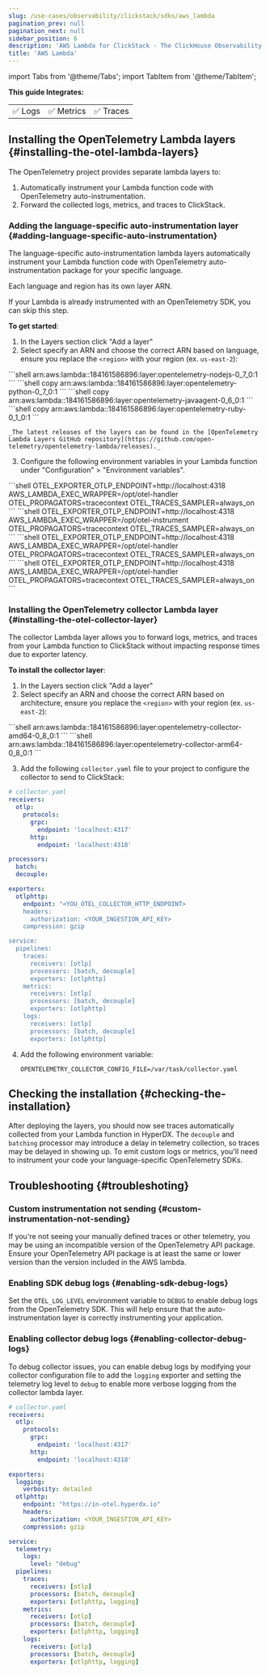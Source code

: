 ```yaml
---
slug: /use-cases/observability/clickstack/sdks/aws_lambda
pagination_prev: null
pagination_next: null
sidebar_position: 6
description: 'AWS Lambda for ClickStack - The ClickHouse Observability Stack'
title: 'AWS Lambda'
---
```


import Tabs from '@theme/Tabs';
import TabItem from '@theme/TabItem';

**This guide Integrates:**

<table>
  <tbody>
    <tr>
      <td className="pe-2">✅ Logs</td>
      <td className="pe-2">✅ Metrics</td>
      <td className="pe-2">✅ Traces</td>
    </tr>
  </tbody>
</table>

## Installing the OpenTelemetry Lambda layers {#installing-the-otel-lambda-layers}

The OpenTelemetry project provides separate lambda layers to:

1. Automatically instrument your Lambda function code with OpenTelemetry auto-instrumentation.
2. Forward the collected logs, metrics, and traces to ClickStack.

### Adding the language-specific auto-instrumentation layer {#adding-language-specific-auto-instrumentation}

The language-specific auto-instrumentation lambda layers automatically instrument your Lambda function code with OpenTelemetry auto-instrumentation package for your specific language.

Each language and region has its own layer ARN.

If your Lambda is already instrumented with an OpenTelemetry SDK, you can skip this step.

**To get started**:

1. In the Layers section click "Add a layer"
2. Select specify an ARN and choose the correct ARN based on language,  ensure you replace the `<region>` with your region (ex. `us-east-2`):

<Tabs groupId="install-language-options">
<TabItem value="javascript" label="Javascript" default>
```shell
arn:aws:lambda:<region>:184161586896:layer:opentelemetry-nodejs-0_7_0:1
```
</TabItem>
<TabItem value="python" label="Python" default>
```shell copy
arn:aws:lambda:<region>:184161586896:layer:opentelemetry-python-0_7_0:1
```
</TabItem>
<TabItem value="java" label="Java" default>
```shell copy
arn:aws:lambda:<region>:184161586896:layer:opentelemetry-javaagent-0_6_0:1
```
</TabItem>
<TabItem value="ruby" label="Ruby" default>
```shell copy
arn:aws:lambda:<region>:184161586896:layer:opentelemetry-ruby-0_1_0:1
```
</TabItem>
</Tabs>

    _The latest releases of the layers can be found in the [OpenTelemetry Lambda Layers GitHub repository](https://github.com/open-telemetry/opentelemetry-lambda/releases)._

3. Configure the following environment variables in your Lambda function under "Configuration" > "Environment variables".

<Tabs groupId="install-language-env">
<TabItem value="javascript" label="Javascript" default>
```shell
OTEL_EXPORTER_OTLP_ENDPOINT=http://localhost:4318
AWS_LAMBDA_EXEC_WRAPPER=/opt/otel-handler
OTEL_PROPAGATORS=tracecontext
OTEL_TRACES_SAMPLER=always_on
```
</TabItem>
<TabItem value="python" label="Python" default>
```shell
OTEL_EXPORTER_OTLP_ENDPOINT=http://localhost:4318
AWS_LAMBDA_EXEC_WRAPPER=/opt/otel-instrument
OTEL_PROPAGATORS=tracecontext
OTEL_TRACES_SAMPLER=always_on
```
</TabItem>
<TabItem value="java" label="Java" default>
```shell
OTEL_EXPORTER_OTLP_ENDPOINT=http://localhost:4318
AWS_LAMBDA_EXEC_WRAPPER=/opt/otel-handler
OTEL_PROPAGATORS=tracecontext
OTEL_TRACES_SAMPLER=always_on
```
</TabItem>
<TabItem value="ruby" label="Ruby" default>
```shell
OTEL_EXPORTER_OTLP_ENDPOINT=http://localhost:4318
AWS_LAMBDA_EXEC_WRAPPER=/opt/otel-handler
OTEL_PROPAGATORS=tracecontext
OTEL_TRACES_SAMPLER=always_on
```
</TabItem>
</Tabs>

### Installing the OpenTelemetry collector Lambda layer {#installing-the-otel-collector-layer}

The collector Lambda layer allows you to forward logs, metrics, and traces from your Lambda function to ClickStack without impacting response times due
to exporter latency.

**To install the collector layer**:

1. In the Layers section click "Add a layer"
2. Select specify an ARN and choose the correct ARN based on architecture,  ensure you replace the `<region>` with your region (ex. `us-east-2`):

<Tabs groupId="install-language-layer">
<TabItem value="x86_64" label="x86_64" default>
```shell
arn:aws:lambda:<region>:184161586896:layer:opentelemetry-collector-amd64-0_8_0:1
```
</TabItem>
<TabItem value="arm64" label="arm64" default>
```shell
arn:aws:lambda:<region>:184161586896:layer:opentelemetry-collector-arm64-0_8_0:1
```
</TabItem>
</Tabs>

3. Add the following `collector.yaml` file to your project to configure the collector to send to ClickStack:

```yaml
# collector.yaml
receivers:
  otlp:
    protocols:
      grpc:
        endpoint: 'localhost:4317'
      http:
        endpoint: 'localhost:4318'

processors:
  batch:
  decouple:

exporters:
  otlphttp:
    endpoint: "<YOU_OTEL_COLLECTOR_HTTP_ENDPOINT>
    headers:
      authorization: <YOUR_INGESTION_API_KEY>
    compression: gzip

service:
  pipelines:
    traces:
      receivers: [otlp]
      processors: [batch, decouple]
      exporters: [otlphttp]
    metrics:
      receivers: [otlp]
      processors: [batch, decouple]
      exporters: [otlphttp]
    logs:
      receivers: [otlp]
      processors: [batch, decouple]
      exporters: [otlphttp]
```

4. Add the following environment variable:

    ```shell
    OPENTELEMETRY_COLLECTOR_CONFIG_FILE=/var/task/collector.yaml
    ```

## Checking the installation {#checking-the-installation}

After deploying the layers, you should now see traces automatically
collected from your Lambda function in HyperDX. The `decouple` and `batching`
processor may introduce a delay in telemetry collection, so traces may be
delayed in showing up. To emit custom logs or metrics, you'll need to instrument your code your language-specific
OpenTelemetry SDKs.

## Troubleshooting {#troubleshoting}

### Custom instrumentation not sending {#custom-instrumentation-not-sending}

If you're not seeing your manually defined traces or other telemetry, you may
be using an incompatible version of the OpenTelemetry API package. Ensure your
OpenTelemetry API package is at least the same or lower version than the
version included in the AWS lambda.

### Enabling SDK debug logs {#enabling-sdk-debug-logs}

Set the `OTEL_LOG_LEVEL` environment variable to `DEBUG` to enable debug logs from
the OpenTelemetry SDK. This will help ensure that the auto-instrumentation layer
is correctly instrumenting your application.

### Enabling collector debug logs {#enabling-collector-debug-logs}

To debug collector issues, you can enable debug logs by modifying your collector
configuration file to add the `logging` exporter and setting the telemetry
log level to `debug` to enable more verbose logging from the collector lambda layer.

```yaml
# collector.yaml
receivers:
  otlp:
    protocols:
      grpc:
        endpoint: 'localhost:4317'
      http:
        endpoint: 'localhost:4318'

exporters:
  logging:
    verbosity: detailed
  otlphttp:
    endpoint: "https://in-otel.hyperdx.io"
    headers:
      authorization: <YOUR_INGESTION_API_KEY>
    compression: gzip

service:
  telemetry:
    logs:
      level: "debug"
  pipelines:
    traces:
      receivers: [otlp]
      processors: [batch, decouple]
      exporters: [otlphttp, logging]
    metrics:
      receivers: [otlp]
      processors: [batch, decouple]
      exporters: [otlphttp, logging]
    logs:
      receivers: [otlp]
      processors: [batch, decouple]
      exporters: [otlphttp, logging]
```
